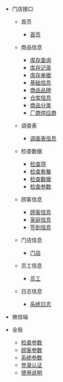 - 门店接口
    - 首页
      - [首页](/门店/首页/首页.md)
    - 商品信息
      - [库存查询](/门店/商品/库存查询.md)
      - [库存记录](/门店/商品/库存记录.md)
      - [库存单据](/门店/商品/库存单据.md)
      - [基础信息](/门店/商品/基础信息.md)
      - [商品品牌](/门店/商品/商品品牌.md)
      - [仓库信息](/门店/商品/仓库信息.md)
      - [商品分类](/门店/商品/商品分类.md)
      - [厂商供应商](/门店/商品/厂商供应商.md)
      
    - 调查表
        - [调查表信息](/门店/调查表/调查表信息.md)
    - 检查数据
        - [检查项](/门店/检查/检查项.md)
        - [检查套餐](/门店/检查/检查套餐.md)
        - [检查数据](/门店/检查/检查数据.md)
        - [检查参数](/门店/检查/检查参数.md)
    - 顾客信息
        - [顾客信息](/门店/顾客/顾客信息.md)
        - [家庭信息](/门店/顾客/家庭信息.md)
        - [签到信息](/门店/顾客/签到信息.md)
    - 门店信息
        - [门店](/门店/门店/门店信息.md)
    - 员工信息
        - [员工](/门店/员工/员工信息.md)
    - 日志信息
        - [系统日志](/门店/日志/系统日志.md)

- 微信端

    
- 全局
    - [检查参数](/全局/检查参数.md)
    - [顾客参数](/门店/顾客/顾客参数.md)
    - [系统参数](/全局/系统参数.md)
    - [登录认证](/全局/登录认证.md)
    - [使用说明](/全局/使用说明.md)